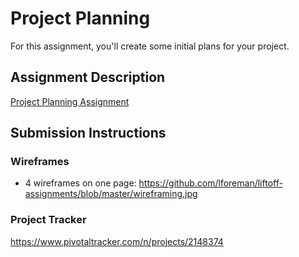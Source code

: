 # Project Planning
For this assignment, you'll create some initial plans for your project.

## Assignment Description
[Project Planning Assignment](https://education.launchcode.org/liftoff/assignments/planning/)

## Submission Instructions

### Wireframes
- 4 wireframes on one page: https://github.com/lforeman/liftoff-assignments/blob/master/wireframing.jpg


### Project Tracker

https://www.pivotaltracker.com/n/projects/2148374
